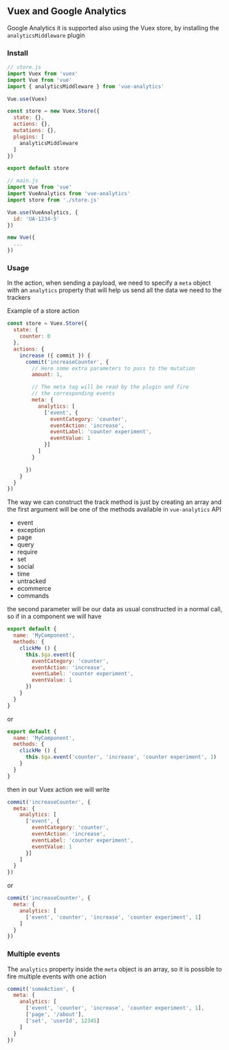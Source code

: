 ## Vuex and Google Analytics

Google Analytics it is supported also using the Vuex store, by installing the `analyticsMiddleware` plugin

### Install

```js
// store.js
import Vuex from 'vuex'
import Vue from 'vue'
import { analyticsMiddleware } from 'vue-analytics'

Vue.use(Vuex)

const store = new Vuex.Store({
  state: {},
  actions: {},
  mutations: {},
  plugins: [
    analyticsMiddleware
  ]
})

export default store
```

```js
// main.js
import Vue from 'vue'
import VueAnalytics from 'vue-analytics'
import store from './store.js'

Vue.use(VueAnalytics, {
  id: 'UA-1234-5'
})

new Vue({
  ...
})
```

### Usage

In the action, when sending a payload, we need to specify a `meta` object with an `analytics` property that will help us send all the data we need to the trackers

Example of a store action

```js
const store = Vuex.Store({
  state: {
    counter: 0
  },
  actions: {
    increase ({ commit }) {
      commit('increaseCounter', {
        // Here some extra parameters to pass to the mutation
        amount: 1,

        // The meta tag will be read by the plugin and fire
        // the corresponding events
        meta: {
          analytics: [
            ['event', {
              eventCategory: 'counter',
              eventAction: 'increase',
              eventLabel: 'counter experiment',
              eventValue: 1
            }]
          ]
        }

      })
    }
  }
})
```

The way we can construct the track method is just by creating an array and the first argument will be one of the methods available in `vue-analytics` API

* event
* exception
* page
* query
* require
* set
* social
* time
* untracked
* ecommerce
* commands

the second parameter will be our data as usual constructed in a normal call, so if in a component we will have

```js
export default {
  name: 'MyComponent',
  methods: {
    clickMe () {
      this.$ga.event({
        eventCategory: 'counter',
        eventAction: 'increase',
        eventLabel: 'counter experiment',
        eventValue: 1
      })
    }
  }
}
```

or

```js
export default {
  name: 'MyComponent',
  methods: {
    clickMe () {
      this.$ga.event('counter', 'increase', 'counter experiment', 1)
    }
  }
}
```

then in our Vuex action we will write

```js
commit('increaseCounter', {
  meta: {
    analytics: [
      ['event', {
        eventCategory: 'counter',
        eventAction: 'increase',
        eventLabel: 'counter experiment',
        eventValue: 1
      }]
    ]
  }
})
```

or

```js
commit('increaseCounter', {
  meta: {
    analytics: [
      ['event', 'counter', 'increase', 'counter experiment', 1]
    ]
  }
})
```

### Multiple events

The `analytics` property inside the `meta` object is an array, so it is possible to fire multiple events with one action

```js
commit('someAction', {
  meta: {
    analytics: [
      ['event', 'counter', 'increase', 'counter experiment', 1],
      ['page', '/about'],
      ['set', 'userId', 12345]
    ]
  }
})
```
